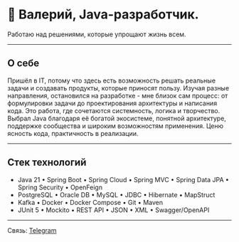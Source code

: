 # 👋 Валерий, Java-разработчик. 

Работаю над решениями, которые упрощают жизнь всем.

---

## О себе
Пришёл в IT, потому что здесь есть возможность решать реальные задачи и создавать продукты, которые приносят пользу.
Изучая разные направления, остановился на разработке - мне близок сам процесс: от формулировки задачи до проектирования архитектуры и написания кода. 
Это работа, где сочетаются системность, логика и творчество.
Выбрал Java благодаря её богатой экосистеме, понятной архитектуре, поддержке сообщества и широким возможностям применения.
Ценю ясность кода, практичность в реализации.
<!--В разработке меня привлекает сочетание системности, логики и творчества.
Нравится строить понятные и устойчивые структуры и доводить решения до рабочего результата.
Для меня важны ясность кода, прозрачность архитектуры и практичность в реализации.-->

---

## Стек технологий

- Java 21 • Spring Boot • Spring Cloud • Spring MVC • Spring Data JPA • Spring Security • OpenFeign  
- PostgreSQL • Oracle DB • MySQL • JDBC • Hibernate • MapStruct  
- Kafka • Docker • Docker Compose • Git • Maven 
- JUnit 5 • Mockito • REST API • JSON • XML • Swagger/OpenAPI  

---
<!--
## 📊 GitHub Статистика

![GitHub Stats](https://github-readme-stats.vercel.app/api?username=valeriyek&show_icons=true&theme=tokyonight)  
![Top Langs](https://github-readme-stats.vercel.app/api/top-langs/?username=valeriyek&layout=compact&theme=tokyonight)

---
-->
Связь: [Telegram](https://t.me/valeriikoval) 
